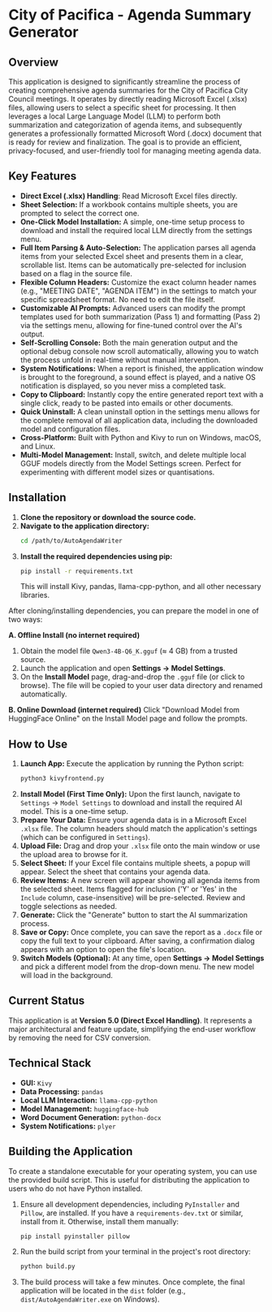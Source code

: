 # City of Pacifica - Agenda Summary Generator

## Overview
This application is designed to significantly streamline the process of creating comprehensive agenda summaries for the City of Pacifica City Council meetings. It operates by directly reading Microsoft Excel (.xlsx) files, allowing users to select a specific sheet for processing. It then leverages a local Large Language Model (LLM) to perform both summarization and categorization of agenda items, and subsequently generates a professionally formatted Microsoft Word (.docx) document that is ready for review and finalization. The goal is to provide an efficient, privacy-focused, and user-friendly tool for managing meeting agenda data.

## Key Features
*   **Direct Excel (.xlsx) Handling**: Read Microsoft Excel files directly.
*   **Sheet Selection:** If a workbook contains multiple sheets, you are prompted to select the correct one.
*   **One-Click Model Installation:** A simple, one-time setup process to download and install the required local LLM directly from the settings menu.
*   **Full Item Parsing & Auto-Selection:** The application parses all agenda items from your selected Excel sheet and presents them in a clear, scrollable list. Items can be automatically pre-selected for inclusion based on a flag in the source file.
*   **Flexible Column Headers:** Customize the exact column header names (e.g., "MEETING DATE", "AGENDA ITEM") in the settings to match your specific spreadsheet format. No need to edit the file itself.
*   **Customizable AI Prompts:** Advanced users can modify the prompt templates used for both summarization (Pass 1) and formatting (Pass 2) via the settings menu, allowing for fine-tuned control over the AI's output.
*   **Self-Scrolling Console:** Both the main generation output and the optional debug console now scroll automatically, allowing you to watch the process unfold in real-time without manual intervention.
*   **System Notifications:** When a report is finished, the application window is brought to the foreground, a sound effect is played, and a native OS notification is displayed, so you never miss a completed task.
*   **Copy to Clipboard:** Instantly copy the entire generated report text with a single click, ready to be pasted into emails or other documents.
*   **Quick Uninstall:** A clean uninstall option in the settings menu allows for the complete removal of all application data, including the downloaded model and configuration files.
*   **Cross-Platform:** Built with Python and Kivy to run on Windows, macOS, and Linux.
*   **Multi-Model Management:** Install, switch, and delete multiple local GGUF models directly from the Model Settings screen. Perfect for experimenting with different model sizes or quantisations.

## Installation
1.  **Clone the repository or download the source code.**
2.  **Navigate to the application directory:**
    ```bash
    cd /path/to/AutoAgendaWriter
    ```
3.  **Install the required dependencies using pip:**
    ```bash
    pip install -r requirements.txt
    ```
    This will install Kivy, pandas, llama-cpp-python, and all other necessary libraries.

After cloning/installing dependencies, you can prepare the model in one of two ways:

**A. Offline Install (no internet required)**
1. Obtain the model file `Qwen3-4B-Q6_K.gguf` (≈ 4 GB) from a trusted source.
2. Launch the application and open **Settings → Model Settings**.
3. On the **Install Model** page, drag-and-drop the `.gguf` file (or click to browse).
   The file will be copied to your user data directory and renamed automatically.

**B. Online Download (internet required)**
Click "Download Model from HuggingFace Online" on the Install Model page and follow the prompts.

## How to Use
1.  **Launch App:** Execute the application by running the Python script:
    ```bash
    python3 kivyfrontend.py
    ```
2.  **Install Model (First Time Only):** Upon the first launch, navigate to `Settings` -> `Model Settings` to download and install the required AI model. This is a one-time setup.
3.  **Prepare Your Data:** Ensure your agenda data is in a Microsoft Excel `.xlsx` file. The column headers should match the application's settings (which can be configured in `Settings`).
4.  **Upload File:** Drag and drop your `.xlsx` file onto the main window or use the upload area to browse for it.
5.  **Select Sheet:** If your Excel file contains multiple sheets, a popup will appear. Select the sheet that contains your agenda data.
6.  **Review Items:** A new screen will appear showing all agenda items from the selected sheet. Items flagged for inclusion ('Y' or 'Yes' in the `Include` column, case-insensitive) will be pre-selected. Review and toggle selections as needed.
7.  **Generate:** Click the "Generate" button to start the AI summarization process.
8.  **Save or Copy:** Once complete, you can save the report as a `.docx` file or copy the full text to your clipboard. After saving, a confirmation dialog appears with an option to open the file's location.
9.  **Switch Models (Optional):** At any time, open **Settings → Model Settings** and pick a different model from the drop-down menu. The new model will load in the background.

## Current Status
This application is at **Version 5.0 (Direct Excel Handling)**. It represents a major architectural and feature update, simplifying the end-user workflow by removing the need for CSV conversion.

## Technical Stack
*   **GUI:** `Kivy`
*   **Data Processing:** `pandas`
*   **Local LLM Interaction:** `llama-cpp-python`
*   **Model Management:** `huggingface-hub`
*   **Word Document Generation:** `python-docx`
*   **System Notifications:** `plyer`

## Building the Application

To create a standalone executable for your operating system, you can use the provided build script. This is useful for distributing the application to users who do not have Python installed.

1.  Ensure all development dependencies, including `PyInstaller` and `Pillow`, are installed. If you have a `requirements-dev.txt` or similar, install from it. Otherwise, install them manually:
    ```bash
    pip install pyinstaller pillow
    ```
2.  Run the build script from your terminal in the project's root directory:
    ```bash
    python build.py
    ```
3.  The build process will take a few minutes. Once complete, the final application will be located in the `dist` folder (e.g., `dist/AutoAgendaWriter.exe` on Windows).